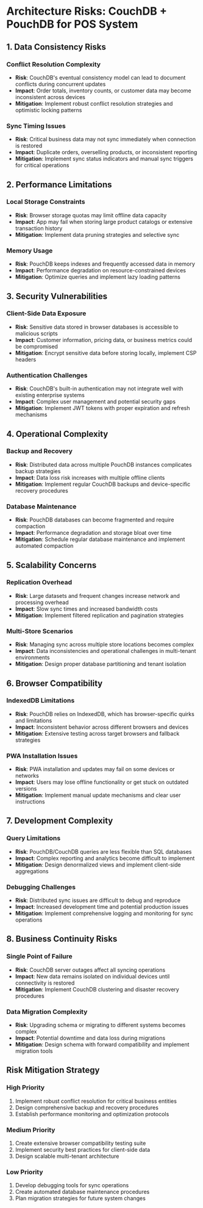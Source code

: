 
# Architecture Risks: CouchDB + PouchDB for POS System

## 1. Data Consistency Risks

### Conflict Resolution Complexity
- **Risk**: CouchDB's eventual consistency model can lead to document conflicts during concurrent updates
- **Impact**: Order totals, inventory counts, or customer data may become inconsistent across devices
- **Mitigation**: Implement robust conflict resolution strategies and optimistic locking patterns

### Sync Timing Issues
- **Risk**: Critical business data may not sync immediately when connection is restored
- **Impact**: Duplicate orders, overselling products, or inconsistent reporting
- **Mitigation**: Implement sync status indicators and manual sync triggers for critical operations

## 2. Performance Limitations

### Local Storage Constraints
- **Risk**: Browser storage quotas may limit offline data capacity
- **Impact**: App may fail when storing large product catalogs or extensive transaction history
- **Mitigation**: Implement data pruning strategies and selective sync

### Memory Usage
- **Risk**: PouchDB keeps indexes and frequently accessed data in memory
- **Impact**: Performance degradation on resource-constrained devices
- **Mitigation**: Optimize queries and implement lazy loading patterns

## 3. Security Vulnerabilities

### Client-Side Data Exposure
- **Risk**: Sensitive data stored in browser databases is accessible to malicious scripts
- **Impact**: Customer information, pricing data, or business metrics could be compromised
- **Mitigation**: Encrypt sensitive data before storing locally, implement CSP headers

### Authentication Challenges
- **Risk**: CouchDB's built-in authentication may not integrate well with existing enterprise systems
- **Impact**: Complex user management and potential security gaps
- **Mitigation**: Implement JWT tokens with proper expiration and refresh mechanisms

## 4. Operational Complexity

### Backup and Recovery
- **Risk**: Distributed data across multiple PouchDB instances complicates backup strategies
- **Impact**: Data loss risk increases with multiple offline clients
- **Mitigation**: Implement regular CouchDB backups and device-specific recovery procedures

### Database Maintenance
- **Risk**: PouchDB databases can become fragmented and require compaction
- **Impact**: Performance degradation and storage bloat over time
- **Mitigation**: Schedule regular database maintenance and implement automated compaction

## 5. Scalability Concerns

### Replication Overhead
- **Risk**: Large datasets and frequent changes increase network and processing overhead
- **Impact**: Slow sync times and increased bandwidth costs
- **Mitigation**: Implement filtered replication and pagination strategies

### Multi-Store Scenarios
- **Risk**: Managing sync across multiple store locations becomes complex
- **Impact**: Data inconsistencies and operational challenges in multi-tenant environments
- **Mitigation**: Design proper database partitioning and tenant isolation

## 6. Browser Compatibility

### IndexedDB Limitations
- **Risk**: PouchDB relies on IndexedDB, which has browser-specific quirks and limitations
- **Impact**: Inconsistent behavior across different browsers and devices
- **Mitigation**: Extensive testing across target browsers and fallback strategies

### PWA Installation Issues
- **Risk**: PWA installation and updates may fail on some devices or networks
- **Impact**: Users may lose offline functionality or get stuck on outdated versions
- **Mitigation**: Implement manual update mechanisms and clear user instructions

## 7. Development Complexity

### Query Limitations
- **Risk**: PouchDB/CouchDB queries are less flexible than SQL databases
- **Impact**: Complex reporting and analytics become difficult to implement
- **Mitigation**: Design denormalized views and implement client-side aggregations

### Debugging Challenges
- **Risk**: Distributed sync issues are difficult to debug and reproduce
- **Impact**: Increased development time and potential production issues
- **Mitigation**: Implement comprehensive logging and monitoring for sync operations

## 8. Business Continuity Risks

### Single Point of Failure
- **Risk**: CouchDB server outages affect all syncing operations
- **Impact**: New data remains isolated on individual devices until connectivity is restored
- **Mitigation**: Implement CouchDB clustering and disaster recovery procedures

### Data Migration Complexity
- **Risk**: Upgrading schema or migrating to different systems becomes complex
- **Impact**: Potential downtime and data loss during migrations
- **Mitigation**: Design schema with forward compatibility and implement migration tools

## Risk Mitigation Strategy

### High Priority
1. Implement robust conflict resolution for critical business entities
2. Design comprehensive backup and recovery procedures
3. Establish performance monitoring and optimization protocols

### Medium Priority
1. Create extensive browser compatibility testing suite
2. Implement security best practices for client-side data
3. Design scalable multi-tenant architecture

### Low Priority
1. Develop debugging tools for sync operations
2. Create automated database maintenance procedures
3. Plan migration strategies for future system changes

